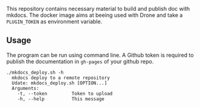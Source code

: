 This repository contains necessary material to build and publish doc with mkdocs. The docker image aims at beeing used with Drone and take a `PLUGIN_TOKEN` as environment variable.

## Usage

The program can be run using command line. A Github token is required to publish the documentation in `gh-pages` of your github repo. 


```
./mkdocs_deploy.sh -h
  mkdocs deploy to a remote repository
  Udate: mkdocs_deploy.sh [OPTION...]
  Arguments:
    -t, --token         Token to upload
    -h, --help          This message
```
